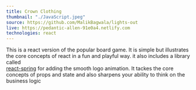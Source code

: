```yaml
---
title: Crown Clothing
thumbnail: "./JavaScript.jpeg"
source: https://github.com/MalikBagwala/lights-out
live: https://pedantic-allen-91e0a4.netlify.com
technologies: react
---
```


This is a react version of the popular board game. It is simple but illustrates the core concepts of react in a fun and playful way. it also includes a library called <br> <a class="link-highlight" href="https://www.react-spring.io/">react-spring</a> for adding the smooth logo animation. It tackes the core concepts of props and state and also sharpens your ability to think on the business logic
